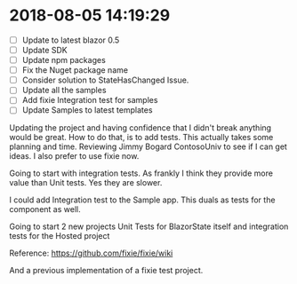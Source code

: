 # 2018-08-05 14:19:29

- [ ] Update to latest blazor 0.5
- [ ] Update SDK
- [ ] Update npm packages
- [ ] Fix the Nuget package name
- [ ] Consider solution to StateHasChanged Issue.
- [ ] Update all the samples
- [ ] Add fixie Integration test for samples
- [ ] Update Samples to latest templates

Updating the project and having confidence that I didn't break anything would be great.
How to do that, is to add tests.  This actually takes some planning and time.
Reviewing Jimmy Bogard ContosoUniv to see if I can get ideas.  I also prefer to use fixie now.

Going to start with integration tests.  As frankly I think they provide more value than Unit tests.
Yes they are slower.

I could add Integration test to the Sample app.  This duals as tests for the component as well.

Going to start 2 new projects Unit Tests for BlazorState itself and integration tests for the Hosted project

Reference:
https://github.com/fixie/fixie/wiki

And a previous implementation of a fixie test project.